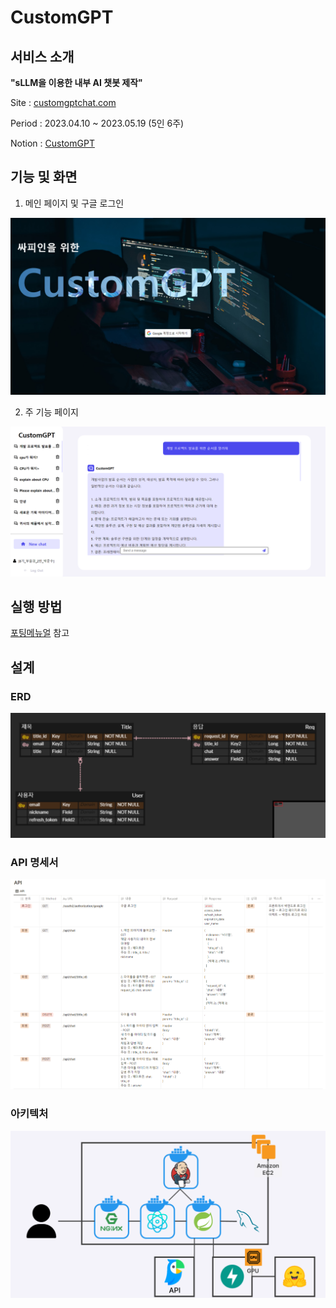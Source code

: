 # CustomGPT

## 서비스 소개

**"sLLM을 이용한 내부 AI 챗봇 제작"**

Site : [customgptchat.com](https://customgptchat.com)

Period : 2023.04.10 ~ 2023.05.19 (5인 6주)

Notion : [CustomGPT](https://miniature-acrylic-afc.notion.site/CustomGPT-52a4820cafd1467584a20ce6f5dd9ce8)



## 기능 및 화면

1) 메인 페이지 및 구글 로그인

![image-20230519115017432](README.assets/image-20230519115017432.png)

2. 주 기능 페이지

![image-20230519115418051](README.assets/image-20230519115418051.png)



## 실행 방법

[포팅메뉴얼](exec/CustomGPT_포팅_메뉴얼.pdf) 참고



## 설계

### ERD

![image-20230519121753959](README.assets/image-20230519121753959.png)

### API 명세서

![image-20230519121723434](README.assets/image-20230519121723434.png)

### 아키텍처

![image-20230519121640371](README.assets/image-20230519121640371.png)

